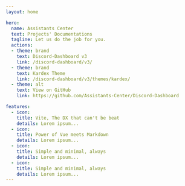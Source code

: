 ```yaml
---
layout: home

hero:
  name: Assistants Center
  text: Projects' Documentations
  tagline: Let us do the job for you.
  actions:
  - theme: brand
    text: Discord-Dashboard v3
    link: /discord-dashboard/v3/
  - theme: brand
    text: Kardex Theme
    link: /discord-dashboard/v3/themes/kardex/
  - theme: alt
    text: View on GitHub
    link: https://github.com/Assistants-Center/Discord-Dashboard

features:
  - icon: 
    title: Vite, The DX that can't be beat
    details: Lorem ipsum...
  - icon: 
    title: Power of Vue meets Markdown
    details: Lorem ipsum...
  - icon: 
    title: Simple and minimal, always
    details: Lorem ipsum...
  - icon:
    title: Simple and minimal, always
    details: Lorem ipsum...
---
```


